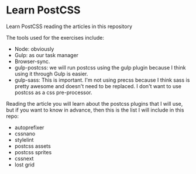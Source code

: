 # Learn PostCSS
Learn PostCSS reading the articles in this repository

The tools used for the exercises include:
- Node: obviously
- Gulp: as our task manager
- Browser-sync.
- gulp-postcss: we will run postcss using the gulp plugin because I think using it through Gulp is easier.
- gulp-sass: This is important.  I'm not using precss because I think sass is pretty awesome and doesn't need to be replaced.  I don't want to use postcss as a css pre-processor.

Reading the article you will learn about the postcss plugins that I will use, but if you want to know in advance, then this is the list I will include in this repo:
- autoprefixer
- cssnano
- stylelint
- postcss assets
- postcss sprites
- cssnext
- lost grid

